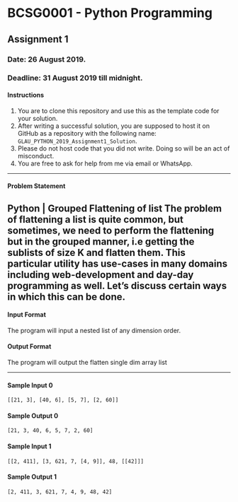 # BCSG0001 - Python Programming

## Assignment 1

### Date: 26 August 2019.
### Deadline: 31 August 2019 till midnight.

#### Instructions
1. You are to clone this repository and use this as the template code for your solution.
2. After writing a successful solution, you are supposed to host it on GitHub as a repository with the following name:
`GLAU_PYTHON_2019_Assignment1_Solution`.
3. Please do not host code that you did not write. Doing so will be an act of misconduct.
4. You are free to ask for help from me via email or WhatsApp.
---

#### Problem Statement
Python | Grouped Flattening of list
The problem of flattening a list is quite common, but sometimes, we need to perform the flattening but in the grouped 
manner, i.e getting the sublists of size K and flatten them. This particular utility has use-cases in many domains including 
web-development and day-day programming as well. Let’s discuss certain ways in which this can be done.
---

#### Input Format
The program will input a nested list of any dimension order.

#### Output Format
The program will output the flatten single dim array list

---

#### Sample Input 0
```
[[21, 3], [40, 6], [5, 7], [2, 60]]
```

#### Sample Output 0
```
[21, 3, 40, 6, 5, 7, 2, 60]
```

#### Sample Input 1
```
[[2, 411], [3, 621, 7, [4, 9]], 48, [[42]]]
```

#### Sample Output 1
```
[2, 411, 3, 621, 7, 4, 9, 48, 42]
```
